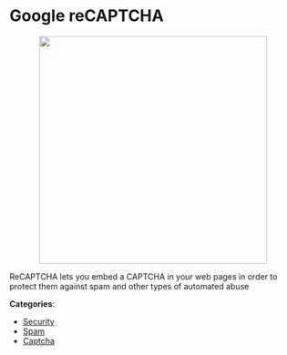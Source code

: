 # Google reCAPTCHA
<p align="center">
    <img width="400" src="https://raw.githubusercontent.com/apis-list/apis-list/apis/google-recaptcha/logo_256x256.png" />
</p>

ReCAPTCHA lets you embed a CAPTCHA in your web pages in order to protect them against spam and other types of automated abuse



**Categories**:
- [Security](https://github.com/apis-list/apis-list#security)
- [Spam](https://github.com/apis-list/apis-list#spam)
- [Captcha](https://github.com/apis-list/apis-list#captcha)






